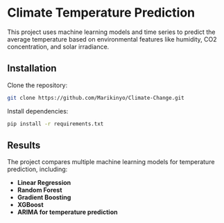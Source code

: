 # Climate Temperature Prediction

This project uses machine learning models and time series to predict the average temperature based on environmental features like humidity, CO2 concentration, and solar irradiance.

## Installation
Clone the repository:
```bash
git clone https://github.com/Marikinyo/Climate-Change.git
```
Install dependencies:
```bash
pip install -r requirements.txt
```
## Results
The project compares multiple machine learning models for temperature prediction, including:
- **Linear Regression**
- **Random Forest**
- **Gradient Boosting**
- **XGBoost**
- **ARIMA for temperature prediction**

